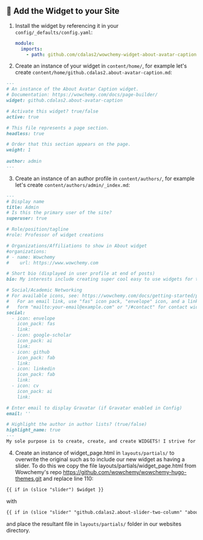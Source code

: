## 🌈 Add the Widget to your Site

1. Install the widget by referencing it in your `config/_defaults/config.yaml`:
   ```yaml
   module:
     imports:
       - path: github.com/cdalas2/wowchemy-widget-about-avatar-caption
   ```
   
2. Create an instance of your widget in `content/home/`, for example let's create `content/home/github.cdalas2.about-avatar-caption.md`:
```markdown
---
# An instance of the About Avatar Caption widget.
# Documentation: https://wowchemy.com/docs/page-builder/
widget: github.cdalas2.about-avatar-caption

# Activate this widget? true/false
active: true

# This file represents a page section.
headless: true

# Order that this section appears on the page.
weight: 1
  
author: admin
---
```

3. Create an instance of an author profile in `content/authors/`, for example let's create `content/authors/admin/_index.md`:
```markdown
---
# Display name
title: Admin
# Is this the primary user of the site?
superuser: true

# Role/position/tagline
#role: Professor of widget creations

# Organizations/Affiliations to show in About widget
#organizations:
# - name: Wowchemy
#    url: https://www.wowchemy.com

# Short bio (displayed in user profile at end of posts)
bio: My interests include creating super cool easy to use widgets for the greater good!

# Social/Academic Networking
# For available icons, see: https://wowchemy.com/docs/getting-started/page-builder/#icons
#   For an email link, use "fas" icon pack, "envelope" icon, and a link in the
#   form "mailto:your-email@example.com" or "/#contact" for contact widget.
social:
  - icon: envelope
    icon_pack: fas
    link: 
  - icon: google-scholar
    icon_pack: ai
    link: 
  - icon: github
    icon_pack: fab
    link: 
  - icon: linkedin
    icon_pack: fab
    link: 
  - icon: cv
    icon_pack: ai
    link: 

# Enter email to display Gravatar (if Gravatar enabled in Config)
email: ''

# Highlight the author in author lists? (true/false)
highlight_name: true
---
My sole purpose is to create, create, and create WIDGETS! I strive for ultimate perfection in widgetry. I will not settle for subpar! I will not settle for the template version of about! Viola!
```

4. Create an instance of widget_page.html in `layouts/partials/` to overwrite the original such as to include our new widget as having a slider. To do this we copy the file layouts/partials/widget_page.html from Wowchemy's repo https://github.com/wowchemy/wowchemy-hugo-themes.git and replace line 110:
```html
{{ if in (slice "slider") $widget }}
``` 
with 
```html
{{ if in (slice "slider" "github.cdalas2.about-slider-two-column" "about") $widget }}
```
and place the resultant file in `layouts/partials/` folder in our websites directory.
